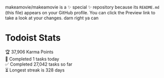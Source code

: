 makeamovie/makeamovie is a ✨ special ✨ repository because its `README.md` (this file) appears on your GitHub profile.
You can click the Preview link to take a look at your changes. darn right ya can

# Todoist Stats

<!-- TODO-IST:START -->
🏆  37,906 Karma Points           
🌸  Completed 1 tasks today           
✅  Completed 27,042 tasks so far           
⏳  Longest streak is 328 days
<!-- TODO-IST:END -->